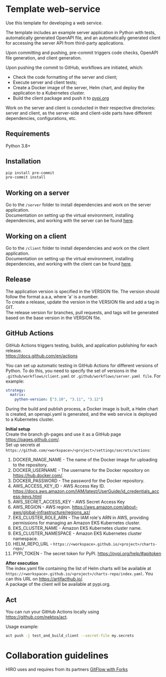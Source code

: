 # Template web-service
Use this template for developing a web service.

The template includes an example server application in Python with tests, automatically generated OpenAPI file, and an automatically generated client for accessing the server API from third-party applications.

Upon committing and pushing, pre-commit triggers code checks, OpenAPI file generation, and client generation.

Upon pushing the commit to GitHub, workflows are initiated, which:
- Check the code formatting of the server and client;
- Execute server and client tests;
- Create a Docker image of the server, Helm chart, and deploy the application to a Kubernetes cluster.
- Build the client package and push it to [pypi.org](https://pypi.org/)

Work on the server and client is conducted in their respective directories: server and client, as the server-side and client-side parts have different dependencies, configurations, etc.

## Requirements
Python 3.8+

## Installation
```bash
pip install pre-commit
pre-commit install
```

## Working on a server
Go to the `/server` folder to install dependencies and work on the server application.  
Documentation on setting up the virtual environment, installing dependencies, and working with the server can be found [here](./server/README.md).

## Working on a client
Go to the `/client` folder to install dependencies and work on the client application.  
Documentation on setting up the virtual environment, installing dependencies, and working with the client can be found [here](./client/README.md).

## Release
The application version is specified in the VERSION file. The version should follow the format a.a.a, where 'a' is a number.  
To create a release, update the version in the VERSION file and add a tag in GIT.  
The release version for branches, pull requests, and tags will be generated based on the base version in the VERSION file.

## GitHub Actions
GitHub Actions triggers testing, builds, and application publishing for each release.  
https://docs.github.com/en/actions  

You can set up automatic testing in GitHub Actions for different versions of Python. To do this, you need to specify the set of versions in the `.github/workflows/client.yaml` or `.github/workflows/server.yaml file`. For example:
```yaml
strategy:
  matrix:
    python-version: ["3.10", "3.11", "3.12"]
```

During the build and publish process, a Docker image is built, a Helm chart is created, an openapi.yaml is generated, and the web service is deployed to a Kubernetes cluster.

**Initial setup**  
Create the branch gh-pages and use it as a GitHub page https://pages.github.com/.  
Set up secrets at `https://github.com/<workspace>/<project>/settings/secrets/actions`:
1. DOCKER_IMAGE_NAME - The name of the Docker image for uploading to the repository.
2. DOCKER_USERNAME - The username for the Docker repository on https://hub.docker.com/.
3. DOCKER_PASSWORD - The password for the Docker repository.
4. AWS_ACCESS_KEY_ID - AWS Access Key ID. https://docs.aws.amazon.com/IAM/latest/UserGuide/id_credentials_access-keys.html
5. AWS_SECRET_ACCESS_KEY - AWS Secret Access Key
6. AWS_REGION - AWS region. https://aws.amazon.com/about-aws/global-infrastructure/regions_az/
7. EKS_CLUSTER_ROLE_ARN - The IAM role's ARN in AWS, providing permissions for managing an Amazon EKS Kubernetes cluster.
8. EKS_CLUSTER_NAME - Amazon EKS Kubernetes cluster name.
9. EKS_CLUSTER_NAMESPACE - Amazon EKS Kubernetes cluster namespace.
10. HELM_REPO_URL - `https://<workspace>.github.io/<project>/charts-repo/`
11. PYPI_TOKEN - The secret token for PyPI. https://pypi.org/help/#apitoken

**After execution**  
The index.yaml file containing the list of Helm charts will be available at `https://<workspace>.github.io/<project>/charts-repo/index.yaml`. You can this URL on https://artifacthub.io/.  
A package of the client will be available at pypi.org. 

## Act
You can run your GitHub Actions locally using https://github.com/nektos/act. 

Usage example:
```bash
act push -j test_and_build_client --secret-file my.secrets
```

# Collaboration guidelines
HIRO uses and requires from its partners [GitFlow with Forks](https://hirodevops.notion.site/GitFlow-with-Forks-3b737784e4fc40eaa007f04aed49bb2e?pvs=4)
